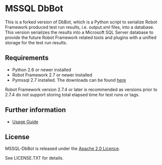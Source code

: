 MSSQL DbBot
=====

This is a forked version of DbBot, which is a Python script to serialize Robot Framework produced test run results, i.e. output.xml files, into a database. This version serializes the results into a Microsoft SQL Server database to provide the future Robot Framework related tools and plugins with a unified storage for the test run results.


Requirements
------------
* Python 2.6 or newer installed
* Robot Framework 2.7 or newer installed
* Pymssql 2.7 installed. The downloads can be found [here](http://code.google.com/p/pymssql/downloads/list) 

Robot Framework version 2.7.4 or later is recommended as versions prior to 2.7.4 do not support storing total elapsed time for test runs or tags.

Further information
------------

* [Usage Guide](https://github.com/NaviNet/MSSQL-DbBot/wiki/DbBot-Usage-Guide)


License
-------
MSSQL-DbBot is released under the [Apache 2.0 Licence]( http://www.apache.org/licenses/LICENSE-2.0).

See LICENSE.TXT for details.
